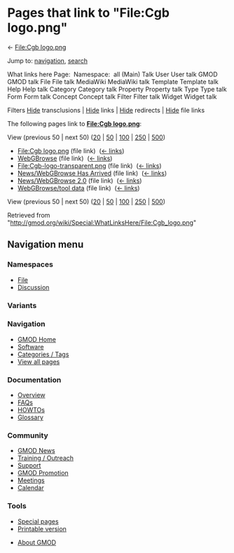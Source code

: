 <div id="mw-page-base" class="noprint">

</div>

<div id="mw-head-base" class="noprint">

</div>

<div id="content" class="mw-body" role="main">

<span id="top"></span>

<div id="mw-js-message" style="display:none;">

</div>



# <span dir="auto">Pages that link to "File:Cgb logo.png"</span>

<div id="bodyContent">

<div id="contentSub">

← [File:Cgb logo.png](/wiki/File:Cgb_logo.png "File:Cgb logo.png")

</div>

<div id="jump-to-nav" class="mw-jump">

Jump to: [navigation](#mw-navigation), [search](#p-search)

</div>

<div id="mw-content-text">

What links here Page:  Namespace:  all (Main) Talk User User talk GMOD
GMOD talk File File talk MediaWiki MediaWiki talk Template Template talk
Help Help talk Category Category talk Property Property talk Type Type
talk Form Form talk Concept Concept talk Filter Filter talk Widget
Widget talk

Filters
[Hide](/mediawiki/index.php?title=Special:WhatLinksHere/File:Cgb_logo.png&hidetrans=1 "Special:WhatLinksHere/File:Cgb logo.png")
transclusions \|
[Hide](/mediawiki/index.php?title=Special:WhatLinksHere/File:Cgb_logo.png&hidelinks=1 "Special:WhatLinksHere/File:Cgb logo.png")
links \|
[Hide](/mediawiki/index.php?title=Special:WhatLinksHere/File:Cgb_logo.png&hideredirs=1 "Special:WhatLinksHere/File:Cgb logo.png")
redirects \|
[Hide](/mediawiki/index.php?title=Special:WhatLinksHere/File:Cgb_logo.png&hideimages=1 "Special:WhatLinksHere/File:Cgb logo.png")
file links

The following pages link to **[File:Cgb
logo.png](/wiki/File:Cgb_logo.png "File:Cgb logo.png")**:

View (previous 50 \| next 50)
([20](/mediawiki/index.php?title=Special:WhatLinksHere/File:Cgb_logo.png&limit=20 "Special:WhatLinksHere/File:Cgb logo.png")
\|
[50](/mediawiki/index.php?title=Special:WhatLinksHere/File:Cgb_logo.png&limit=50 "Special:WhatLinksHere/File:Cgb logo.png")
\|
[100](/mediawiki/index.php?title=Special:WhatLinksHere/File:Cgb_logo.png&limit=100 "Special:WhatLinksHere/File:Cgb logo.png")
\|
[250](/mediawiki/index.php?title=Special:WhatLinksHere/File:Cgb_logo.png&limit=250 "Special:WhatLinksHere/File:Cgb logo.png")
\|
[500](/mediawiki/index.php?title=Special:WhatLinksHere/File:Cgb_logo.png&limit=500 "Special:WhatLinksHere/File:Cgb logo.png"))

- [File:Cgb logo.png](/wiki/File:Cgb_logo.png "File:Cgb logo.png") (file
  link) ‎ <span class="mw-whatlinkshere-tools">([←
  links](/mediawiki/index.php?title=Special:WhatLinksHere&target=File%3ACgb+logo.png "Special:WhatLinksHere"))</span>
- [WebGBrowse](/wiki/WebGBrowse "WebGBrowse") (file link) ‎
  <span class="mw-whatlinkshere-tools">([←
  links](/mediawiki/index.php?title=Special:WhatLinksHere&target=WebGBrowse "Special:WhatLinksHere"))</span>
- [File:Cgb-logo-transparent.png](/wiki/File:Cgb-logo-transparent.png "File:Cgb-logo-transparent.png")
  (file link) ‎ <span class="mw-whatlinkshere-tools">([←
  links](/mediawiki/index.php?title=Special:WhatLinksHere&target=File%3ACgb-logo-transparent.png "Special:WhatLinksHere"))</span>
- [News/WebGBrowse Has
  Arrived](/wiki/News/WebGBrowse_Has_Arrived "News/WebGBrowse Has Arrived")
  (file link) ‎ <span class="mw-whatlinkshere-tools">([←
  links](/mediawiki/index.php?title=Special:WhatLinksHere&target=News%2FWebGBrowse+Has+Arrived "Special:WhatLinksHere"))</span>
- [News/WebGBrowse 2.0](/wiki/News/WebGBrowse_2.0 "News/WebGBrowse 2.0")
  (file link) ‎ <span class="mw-whatlinkshere-tools">([←
  links](/mediawiki/index.php?title=Special:WhatLinksHere&target=News%2FWebGBrowse+2.0 "Special:WhatLinksHere"))</span>
- [WebGBrowse/tool
  data](/wiki/WebGBrowse/tool_data "WebGBrowse/tool data") (file link) ‎
  <span class="mw-whatlinkshere-tools">([←
  links](/mediawiki/index.php?title=Special:WhatLinksHere&target=WebGBrowse%2Ftool+data "Special:WhatLinksHere"))</span>

View (previous 50 \| next 50)
([20](/mediawiki/index.php?title=Special:WhatLinksHere/File:Cgb_logo.png&limit=20 "Special:WhatLinksHere/File:Cgb logo.png")
\|
[50](/mediawiki/index.php?title=Special:WhatLinksHere/File:Cgb_logo.png&limit=50 "Special:WhatLinksHere/File:Cgb logo.png")
\|
[100](/mediawiki/index.php?title=Special:WhatLinksHere/File:Cgb_logo.png&limit=100 "Special:WhatLinksHere/File:Cgb logo.png")
\|
[250](/mediawiki/index.php?title=Special:WhatLinksHere/File:Cgb_logo.png&limit=250 "Special:WhatLinksHere/File:Cgb logo.png")
\|
[500](/mediawiki/index.php?title=Special:WhatLinksHere/File:Cgb_logo.png&limit=500 "Special:WhatLinksHere/File:Cgb logo.png"))

</div>

<div class="printfooter">

Retrieved from
"<http://gmod.org/wiki/Special:WhatLinksHere/File:Cgb_logo.png>"

</div>

<div id="catlinks" class="catlinks catlinks-allhidden">

</div>

<div class="visualClear">

</div>

</div>

</div>

<div id="mw-navigation">

## Navigation menu

<div id="mw-head">



<div id="left-navigation">

<div id="p-namespaces" class="vectorTabs" role="navigation"
aria-labelledby="p-namespaces-label">

### Namespaces

- <span id="ca-nstab-image"><a href="/wiki/File:Cgb_logo.png" accesskey="c"
  title="View the file page [c]">File</a></span>
- <span id="ca-talk"><a
  href="/mediawiki/index.php?title=File_talk:Cgb_logo.png&amp;action=edit&amp;redlink=1"
  accesskey="t"
  title="Discussion about the content page [t]">Discussion</a></span>

</div>

<div id="p-variants" class="vectorMenu emptyPortlet" role="navigation"
aria-labelledby="p-variants-label">

### 

### Variants[](#)

<div class="menu">

</div>

</div>

</div>

<div id="right-navigation">





</div>



</div>

</div>

</div>

<div id="mw-panel">

<div id="p-logo" role="banner">

<a href="/wiki/Main_Page"
style="background-image: url(http://gmod.org/images/GMOD-cogs.png);"
title="Visit the main page"></a>

</div>

<div id="p-Navigation" class="portal" role="navigation"
aria-labelledby="p-Navigation-label">

### Navigation

<div class="body">

- <span id="n-GMOD-Home">[GMOD Home](/wiki/Main_Page)</span>
- <span id="n-Software">[Software](/wiki/GMOD_Components)</span>
- <span id="n-Categories-.2F-Tags">[Categories /
  Tags](/wiki/Categories)</span>
- <span id="n-View-all-pages">[View all
  pages](/wiki/Special:AllPages)</span>

</div>

</div>

<div id="p-Documentation" class="portal" role="navigation"
aria-labelledby="p-Documentation-label">

### Documentation

<div class="body">

- <span id="n-Overview">[Overview](/wiki/Overview)</span>
- <span id="n-FAQs">[FAQs](/wiki/Category:FAQ)</span>
- <span id="n-HOWTOs">[HOWTOs](/wiki/Category:HOWTO)</span>
- <span id="n-Glossary">[Glossary](/wiki/Glossary)</span>

</div>

</div>

<div id="p-Community" class="portal" role="navigation"
aria-labelledby="p-Community-label">

### Community

<div class="body">

- <span id="n-GMOD-News">[GMOD News](/wiki/GMOD_News)</span>
- <span id="n-Training-.2F-Outreach">[Training /
  Outreach](/wiki/Training_and_Outreach)</span>
- <span id="n-Support">[Support](/wiki/Support)</span>
- <span id="n-GMOD-Promotion">[GMOD
  Promotion](/wiki/GMOD_Promotion)</span>
- <span id="n-Meetings">[Meetings](/wiki/Meetings)</span>
- <span id="n-Calendar">[Calendar](/wiki/Calendar)</span>

</div>

</div>

<div id="p-tb" class="portal" role="navigation"
aria-labelledby="p-tb-label">

### Tools

<div class="body">

- <span id="t-specialpages"><a href="/wiki/Special:SpecialPages" accesskey="q"
  title="A list of all special pages [q]">Special pages</a></span>
- <span id="t-print"><a
  href="/mediawiki/index.php?title=Special:WhatLinksHere/File:Cgb_logo.png&amp;printable=yes"
  rel="alternate" accesskey="p"
  title="Printable version of this page [p]">Printable version</a></span>

</div>

</div>

</div>

</div>

<div id="footer" role="contentinfo">

- <span id="footer-places-about">[About
  GMOD](/wiki/GMOD:About "GMOD:About")</span>

<!-- -->






</div>
